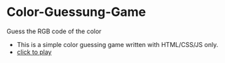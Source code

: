 # Color-Guessung-Game
Guess the RGB code of the color

* This is a simple color guessing game written with HTML/CSS/JS only.
* [click to play](https://tp953728.github.io/Color-Guessung-Game/)
